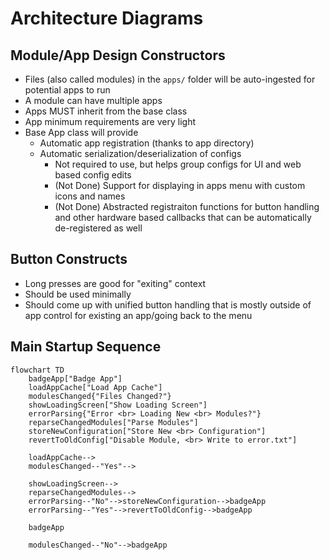 # Architecture Diagrams

## Module/App Design Constructors

- Files (also called modules) in the `apps/` folder will be auto-ingested for potential apps to run
- A module can have multiple apps
- Apps MUST inherit from the base class
- App minimum requirements are very light
- Base App class will provide
  - Automatic app registration (thanks to app directory)
  - Automatic serialization/deserialization of configs 
    - Not required to use, but helps group configs for UI and web based config edits
    - (Not Done) Support for displaying in apps menu with custom icons and names
    - (Not Done) Abstracted registraiton functions for button handling and other hardware based callbacks that can be 
    automatically de-registered as well

## Button Constructs

- Long presses are good for "exiting" context
- Should be used minimally
- Should come up with unified button handling that is mostly outside of app control for existing an app/going back to the menu

## Main Startup Sequence

```mermaid
flowchart TD
    badgeApp["Badge App"]
    loadAppCache["Load App Cache"]
    modulesChanged{"Files Changed?"}
    showLoadingScreen["Show Loading Screen"]
    errorParsing{"Error <br> Loading New <br> Modules?"}
    reparseChangedModules["Parse Modules"]
    storeNewConfiguration["Store New <br> Configuration"]
    revertToOldConfig["Disable Module, <br> Write to error.txt"]

    loadAppCache-->
    modulesChanged--"Yes"-->
    
    showLoadingScreen-->
    reparseChangedModules-->
    errorParsing--"No"-->storeNewConfiguration-->badgeApp
    errorParsing--"Yes"-->revertToOldConfig-->badgeApp

    badgeApp

    modulesChanged--"No"-->badgeApp

```
